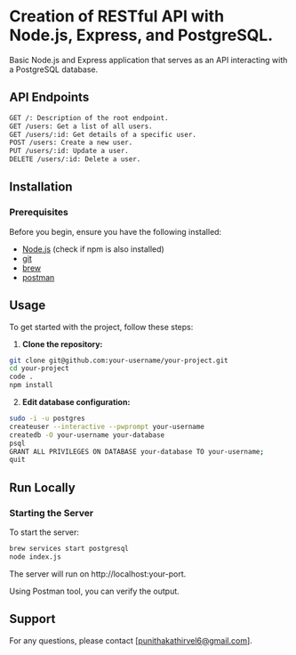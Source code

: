 # Creation of RESTful API with Node.js, Express, and PostgreSQL.

Basic Node.js and Express application that serves as an API interacting with a PostgreSQL database.

## API Endpoints

```bash
GET /: Description of the root endpoint.
GET /users: Get a list of all users.
GET /users/:id: Get details of a specific user.
POST /users: Create a new user.
PUT /users/:id: Update a user.
DELETE /users/:id: Delete a user.
```

## Installation

### Prerequisites

Before you begin, ensure you have the following installed:

- [Node.js](https://nodejs.org/) (check if npm is also installed)
- [git](https://git-scm.com/download/mac)
- [brew](https://brew.sh/)
- [postman](https://www.postman.com/downloads/)

## Usage

To get started with the project, follow these steps:

1. **Clone the repository:**

```bash
git clone git@github.com:your-username/your-project.git
cd your-project
code .
npm install
```

2. **Edit database configuration:**

```bash
sudo -i -u postgres
createuser --interactive --pwprompt your-username
createdb -O your-username your-database
psql
GRANT ALL PRIVILEGES ON DATABASE your-database TO your-username;
quit
```

## Run Locally

### Starting the Server

To start the server:

```bash
brew services start postgresql
node index.js
```

The server will run on http://localhost:your-port.

Using Postman tool, you can verify the output.

## Support

For any questions, please contact [punithakathirvel6@gmail.com].
